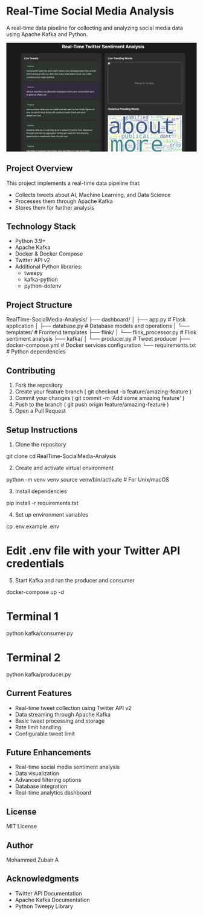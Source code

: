 # Real-Time Social Media Analysis

A real-time data pipeline for collecting and analyzing social media data using Apache Kafka and Python.

![Real-Time Dashboard Demo](assets/demo.png)

## Project Overview

This project implements a real-time data pipeline that:
- Collects tweets about AI, Machine Learning, and Data Science
- Processes them through Apache Kafka
- Stores them for further analysis

## Technology Stack

- Python 3.9+
- Apache Kafka
- Docker & Docker Compose
- Twitter API v2
- Additional Python libraries:
  - tweepy
  - kafka-python
  - python-dotenv

## Project Structure
RealTime-SocialMedia-Analysis/
├── dashboard/
│   ├── app.py              # Flask application
│   ├── database.py         # Database models and operations
│   └── templates/          # Frontend templates
├── flink/
│   └── flink_processor.py  # Flink sentiment analysis
├── kafka/
│   └── producer.py         # Tweet producer
├── docker-compose.yml      # Docker services configuration
└── requirements.txt        # Python dependencies

## Contributing

1. Fork the repository
2. Create your feature branch ( git checkout -b feature/amazing-feature )
3. Commit your changes ( git commit -m 'Add some amazing feature' )
4. Push to the branch ( git push origin feature/amazing-feature )
5. Open a Pull Request

## Setup Instructions

1. Clone the repository

git clone <your-repository-url>
cd RealTime-SocialMedia-Analysis

2. Create and activate virtual environment

python -m venv venv
source venv/bin/activate  # For Unix/macOS

3. Install dependencies

pip install -r requirements.txt

4. Set up environment variables

cp .env.example .env
# Edit .env file with your Twitter API credentials

5. Start Kafka and run the producer and consumer

docker-compose up -d

# Terminal 1  
python kafka/consumer.py

# Terminal 2
python kafka/producer.py

## Current Features
- Real-time tweet collection using Twitter API v2
- Data streaming through Apache Kafka
- Basic tweet processing and storage
- Rate limit handling
- Configurable tweet limit
## Future Enhancements
- Real-time social media sentiment analysis
- Data visualization
- Advanced filtering options
- Database integration
- Real-time analytics dashboard
## License
MIT License

## Author
Mohammed Zubair A

## Acknowledgments
- Twitter API Documentation
- Apache Kafka Documentation
- Python Tweepy Library



